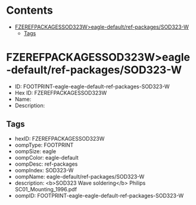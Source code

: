 



Contents
========

* [FZEREFPACKAGESSOD323W>eagle-default/ref-packages/SOD323-W](#fzerefpackagessod323weagle-defaultref-packagessod323-w)
	* [Tags](#tags)

# FZEREFPACKAGESSOD323W>eagle-default/ref-packages/SOD323-W

- ID: FOOTPRINT-eagle-eagle-default-ref-packages-SOD323-W
- Hex ID: FZEREFPACKAGESSOD323W
- Name: 
- Description: 

## Tags

- hexID: FZEREFPACKAGESSOD323W
- oompType: FOOTPRINT
- oompSize: eagle
- oompColor: eagle-default
- oompDesc: ref-packages
- oompIndex: SOD323-W
- oompName: eagle-default/ref-packages/SOD323-W
- description: &lt;b&gt;SOD323 Wave soldering&lt;/b&gt; Philips SC01_Mounting_1996.pdf
- oompID: FOOTPRINT-eagle-eagle-default-ref-packages-SOD323-W
